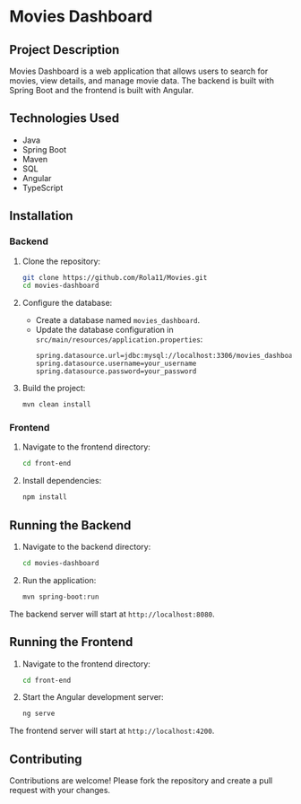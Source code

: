 # Movies Dashboard

## Project Description
Movies Dashboard is a web application that allows users to search for movies, view details, and manage movie data. The backend is built with Spring Boot and the frontend is built with Angular.

## Technologies Used
- Java
- Spring Boot
- Maven
- SQL
- Angular
- TypeScript


## Installation

### Backend
1. Clone the repository:
    ```bash
    git clone https://github.com/Rola11/Movies.git
    cd movies-dashboard
    ```

2. Configure the database:
    - Create a database named `movies_dashboard`.
    - Update the database configuration in `src/main/resources/application.properties`:
        ```properties
        spring.datasource.url=jdbc:mysql://localhost:3306/movies_dashboard
        spring.datasource.username=your_username
        spring.datasource.password=your_password
        ```

3. Build the project:
    ```bash
    mvn clean install
    ```

### Frontend
1. Navigate to the frontend directory:
    ```bash
    cd front-end
    ```

2. Install dependencies:
    ```bash
    npm install
    ```

## Running the Backend
1. Navigate to the backend directory:
    ```bash
    cd movies-dashboard
    ```

2. Run the application:
    ```bash
    mvn spring-boot:run
    ```

The backend server will start at `http://localhost:8080`.

## Running the Frontend
1. Navigate to the frontend directory:
    ```bash
    cd front-end
    ```

2. Start the Angular development server:
    ```bash
    ng serve
    ```

The frontend server will start at `http://localhost:4200`.

## Contributing
Contributions are welcome! Please fork the repository and create a pull request with your changes.